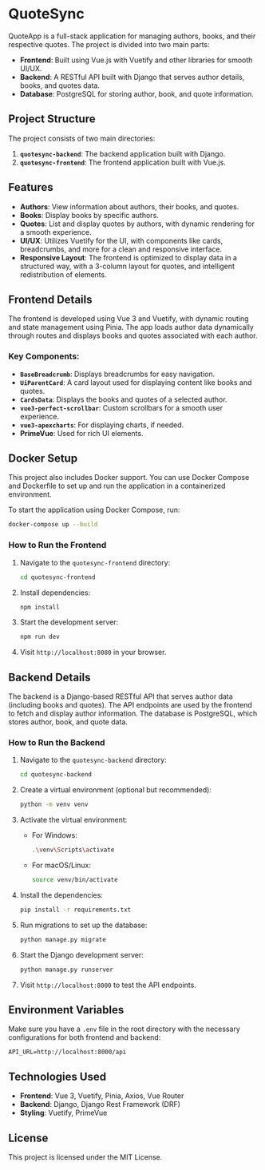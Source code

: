 # QuoteSync

QuoteApp is a full-stack application for managing authors, books, and their respective quotes. The project is divided into two main parts:

- **Frontend**: Built using Vue.js with Vuetify and other libraries for smooth UI/UX.
- **Backend**: A RESTful API built with Django that serves author details, books, and quotes data.
- **Database**: PostgreSQL for storing author, book, and quote information.

## Project Structure

The project consists of two main directories:

1. **`quotesync-backend`**: The backend application built with Django.
2. **`quotesync-frontend`**: The frontend application built with Vue.js.

## Features

- **Authors**: View information about authors, their books, and quotes.
- **Books**: Display books by specific authors.
- **Quotes**: List and display quotes by authors, with dynamic rendering for a smooth experience.
- **UI/UX**: Utilizes Vuetify for the UI, with components like cards, breadcrumbs, and more for a clean and responsive interface.
- **Responsive Layout**: The frontend is optimized to display data in a structured way, with a 3-column layout for quotes, and intelligent redistribution of elements.

## Frontend Details

The frontend is developed using Vue 3 and Vuetify, with dynamic routing and state management using Pinia. The app loads author data dynamically through routes and displays books and quotes associated with each author.

### Key Components:

- **`BaseBreadcrumb`**: Displays breadcrumbs for easy navigation.
- **`UiParentCard`**: A card layout used for displaying content like books and quotes.
- **`CardsData`**: Displays the books and quotes of a selected author.
- **`vue3-perfect-scrollbar`**: Custom scrollbars for a smooth user experience.
- **`vue3-apexcharts`**: For displaying charts, if needed.
- **PrimeVue**: Used for rich UI elements.

## Docker Setup

This project also includes Docker support. You can use Docker Compose and Dockerfile to set up and run the application in a containerized environment.

To start the application using Docker Compose, run:
```bash
docker-compose up --build
```

### How to Run the Frontend

1. Navigate to the `quotesync-frontend` directory:
   ```bash
   cd quotesync-frontend
   ```

2. Install dependencies:
   ```bash
   npm install
   ```

3. Start the development server:
   ```bash
   npm run dev
   ```

4. Visit `http://localhost:8080` in your browser.

## Backend Details

The backend is a Django-based RESTful API that serves author data (including books and quotes). The API endpoints are used by the frontend to fetch and display author information.
The database is PostgreSQL, which stores author, book, and quote data.

### How to Run the Backend

1. Navigate to the `quotesync-backend` directory:
   ```bash
   cd quotesync-backend
   ```

2. Create a virtual environment (optional but recommended):
   ```bash
   python -m venv venv
   ```

3. Activate the virtual environment:
   - For Windows:
     ```bash
     .\venv\Scripts\activate
     ```
   - For macOS/Linux:
     ```bash
     source venv/bin/activate
     ```

4. Install the dependencies:
   ```bash
   pip install -r requirements.txt
   ```

5. Run migrations to set up the database:
   ```bash
   python manage.py migrate
   ```

6. Start the Django development server:
   ```bash
   python manage.py runserver
   ```

7. Visit `http://localhost:8000` to test the API endpoints.

## Environment Variables

Make sure you have a `.env` file in the root directory with the necessary configurations for both frontend and backend:

```env
API_URL=http://localhost:8000/api
```

## Technologies Used

- **Frontend**: Vue 3, Vuetify, Pinia, Axios, Vue Router
- **Backend**: Django, Django Rest Framework (DRF)
- **Styling**: Vuetify, PrimeVue



## License

This project is licensed under the MIT License.
